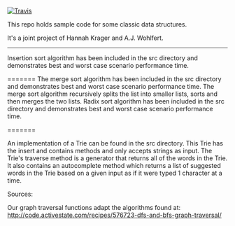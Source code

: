 [![Travis](https://travis-ci.org/palindromed/data-structures2.svg?branch=master)](https://travis-ci.org/palindromed/data-structures2.svg?branch=master)


This repo holds sample code for some classic data structures.

It's a joint project of Hannah Krager and A.J. Wohlfert.
______________

Insertion sort algorithm has been included in the src directory and demonstrates best and worst case scenario performance time.


=======
The merge sort algorithm has been included in the src directory and demonstrates best and worst case scenario performance time.
The merge sort algorithm recursively splits the list into smaller lists, sorts and then merges the two lists.
Radix sort algorithm has been included in the src directory and demonstrates best and worst case scenario performance time.

=======

An implementation of a Trie can be found in the src directory.  This Trie has the insert and contains methods and only accepts strings as input.  The Trie's traverse method is a generator that returns all of the words in the Trie.
It also contains an autocomplete method which returns a list of suggested words in the Trie based on a given input as if it were typed 1 character at a time.


Sources:

Our graph traversal functions adapt the algorithms found at:
http://code.activestate.com/recipes/576723-dfs-and-bfs-graph-traversal/
